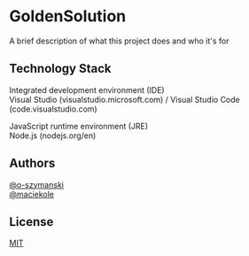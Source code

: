 # GoldenSolution

A brief description of what this project does and who it's for

## Technology Stack

Integrated development environment (IDE)\
Visual Studio (visualstudio.microsoft.com) / Visual Studio Code (code.visualstudio.com)

JavaScript runtime environment (JRE)\
Node.js (nodejs.org/en)

## Authors


[@o-szymanski](https://www.github.com/o-szymanski)\
[@maciekole](https://www.github.com/maciekole)

## License

[MIT](https://choosealicense.com/licenses/mit/)

